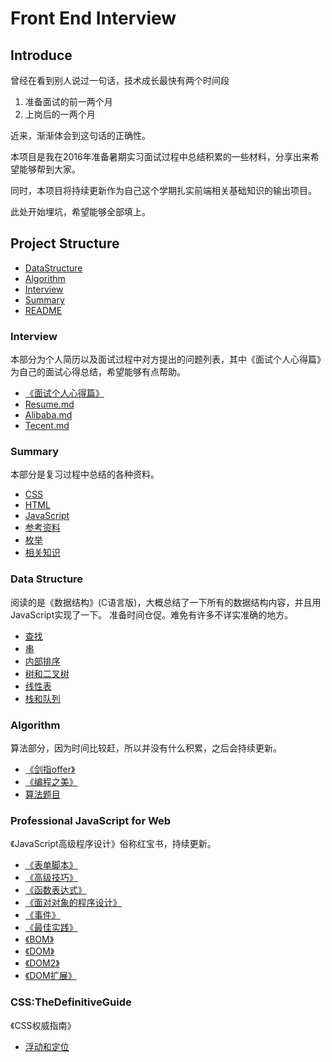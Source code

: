 # Front End Interview

## Introduce

曾经在看到别人说过一句话，技术成长最快有两个时间段

1. 准备面试的前一两个月
2. 上岗后的一两个月

近来，渐渐体会到这句话的正确性。

本项目是我在2016年准备暑期实习面试过程中总结积累的一些材料，分享出来希望能够帮到大家。

同时，本项目将持续更新作为自己这个学期扎实前端相关基础知识的输出项目。

此处开始埋坑，希望能够全部填上。

## Project Structure

- [DataStructure](https://github.com/WilsonLiu95/FrontEndInterview/tree/master/DataStructure)
- [Algorithm](https://github.com/WilsonLiu95/FrontEndInterview/tree/master/Algorithm)
- [Interview](https://github.com/WilsonLiu95/FrontEndInterview/tree/master/Interview)
- [Summary](https://github.com/WilsonLiu95/FrontEndInterview/tree/master/Summary)
- [README](https://github.com/WilsonLiu95/FrontEndInterview/blob/master/README.md)

### Interview

本部分为个人简历以及面试过程中对方提出的问题列表，其中《面试个人心得篇》为自己的面试心得总结，希望能够有点帮助。

- [《面试个人心得篇》](https://github.com/WilsonLiu95/FrontEndInterview/blob/master/Interview/《面试个人心得篇》.md)
- [Resume.md](https://github.com/WilsonLiu95/FrontEndInterview/blob/master/Interview/Resume.md)
- [Alibaba.md](https://github.com/WilsonLiu95/FrontEndInterview/blob/master/Interview/Alibaba.md)
- [Tecent.md](https://github.com/WilsonLiu95/FrontEndInterview/blob/master/Interview/Tecent.md)

### Summary

本部分是复习过程中总结的各种资料。

- [CSS](https://github.com/WilsonLiu95/FrontEndInterview/blob/master/Summary/CSS.md)
- [HTML](https://github.com/WilsonLiu95/FrontEndInterview/blob/master/Summary/HTML.md)
- [JavaScript](https://github.com/WilsonLiu95/FrontEndInterview/blob/master/Summary/JavaScript.md)
- [参考资料](https://github.com/WilsonLiu95/FrontEndInterview/blob/master/Summary/.参考资料.md)
- [枚举](https://github.com/WilsonLiu95/FrontEndInterview/blob/master/Summary/枚举.md)
- [相关知识](https://github.com/WilsonLiu95/FrontEndInterview/blob/master/Summary/相关知识.md)

### Data Structure

阅读的是《数据结构》(C语言版)，大概总结了一下所有的数据结构内容，并且用JavaScript实现了一下。 准备时间仓促。难免有许多不详实准确的地方。

- [查找](https://github.com/WilsonLiu95/FrontEndInterview/blob/master/DataStructure/《查找》.md)
- [串](https://github.com/WilsonLiu95/FrontEndInterview/blob/master/DataStructure/《串》.md)
- [内部排序](https://github.com/WilsonLiu95/FrontEndInterview/blob/master/DataStructure/《内部排序》.md)
- [树和二叉树](https://github.com/WilsonLiu95/FrontEndInterview/blob/master/DataStructure/《树和二叉树》.md)
- [线性表](https://github.com/WilsonLiu95/FrontEndInterview/blob/master/DataStructure/《线性表》.md)
- [栈和队列](https://github.com/WilsonLiu95/FrontEndInterview/blob/master/DataStructure/《栈和队列》.md)

### Algorithm

算法部分，因为时间比较赶，所以并没有什么积累，之后会持续更新。

- [《剑指offer》](https://github.com/WilsonLiu95/FrontEndInterview/tree/master/Algorithm/《剑指offer》)
- [《编程之美》](https://github.com/WilsonLiu95/FrontEndInterview/tree/master/Algorithm/《编程之美》)
-  [算法题目](https://github.com/WilsonLiu95/FrontEndInterview/tree/master/Algorithm/算法题目)


### Professional JavaScript for Web

《JavaScript高级程序设计》俗称红宝书，持续更新。

- [《表单脚本》](https://github.com/WilsonLiu95/FrontEndInterview/blob/master/ProfessionalJavaScriptForWeb/《表单脚本》.md)
- [《高级技巧》](https://github.com/WilsonLiu95/FrontEndInterview/blob/master/ProfessionalJavaScriptForWeb/《高级技巧》.md)
- [《函数表达式》](https://github.com/WilsonLiu95/FrontEndInterview/blob/master/ProfessionalJavaScriptForWeb/《函数表达式》.md)
- [《面对对象的程序设计》](https://github.com/WilsonLiu95/FrontEndInterview/blob/master/ProfessionalJavaScriptForWeb/《面对对象的程序设计》.md)
- [《事件》](https://github.com/WilsonLiu95/FrontEndInterview/blob/master/ProfessionalJavaScriptForWeb/《事件》.md)
- [《最佳实践》](https://github.com/WilsonLiu95/FrontEndInterview/blob/master/ProfessionalJavaScriptForWeb/《最佳实践》.md)
- [《BOM》](https://github.com/WilsonLiu95/blob/master/ProfessionalJavaScriptForWeb//blob/master/ProfessionalJavaScriptForWeb/《BOM》.md)
- [《DOM》](https://github.com/WilsonLiu95/FrontEndInterview/blob/master/ProfessionalJavaScriptForWeb/《DOM》.md)
- [《DOM2》](https://github.com/WilsonLiu95/FrontEndInterview/blob/master/ProfessionalJavaScriptForWeb/《DOM2》.md)
- [《DOM扩展》](https://github.com/WilsonLiu95/FrontEndInterview/blob/master/ProfessionalJavaScriptForWeb/《DOM扩展》.md)

### CSS:TheDefinitiveGuide

《CSS权威指南》

- [浮动和定位](https://github.com/WilsonLiu95/FrontEndInterview/blob/master/CSS:TheDefinitiveGuide/《浮动和定位》.md)
